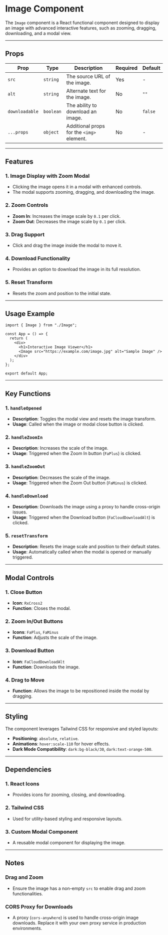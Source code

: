 # Image Component

The `Image` component is a React functional component designed to display an image with advanced interactive features, such as zooming, dragging, downloading, and a modal view.

---

## Props

| Prop           | Type      | Description                               | Required | Default |
| -------------- | --------- | ----------------------------------------- | -------- | ------- |
| `src`          | `string`  | The source URL of the image.              | Yes      | -       |
| `alt`          | `string`  | Alternate text for the image.             | No       | `""`    |
| `downloadable` | `boolean` | The ability to download an image.         | No       | `false` |
| `...props`     | `object`  | Additional props for the `<img>` element. | No       | -       |

---

## Features

### 1. Image Display with Zoom Modal

- Clicking the image opens it in a modal with enhanced controls.
- The modal supports zooming, dragging, and downloading the image.

### 2. Zoom Controls

- **Zoom In**: Increases the image scale by `0.1` per click.
- **Zoom Out**: Decreases the image scale by `0.1` per click.

### 3. Drag Support

- Click and drag the image inside the modal to move it.

### 4. Download Functionality

- Provides an option to download the image in its full resolution.

### 5. Reset Transform

- Resets the zoom and position to the initial state.

---

## Usage Example

```tsx
import { Image } from "./Image";

const App = () => {
  return (
    <div>
      <h1>Interactive Image Viewer</h1>
      <Image src="https://example.com/image.jpg" alt="Sample Image" />
    </div>
  );
};

export default App;
```

---

## Key Functions

### 1. `handleOpened`

- **Description**: Toggles the modal view and resets the image transform.
- **Usage**: Called when the image or modal close button is clicked.

### 2. `handleZoomIn`

- **Description**: Increases the scale of the image.
- **Usage**: Triggered when the Zoom In button (`FaPlus`) is clicked.

### 3. `handleZoomOut`

- **Description**: Decreases the scale of the image.
- **Usage**: Triggered when the Zoom Out button (`FaMinus`) is clicked.

### 4. `handleDownload`

- **Description**: Downloads the image using a proxy to handle cross-origin issues.
- **Usage**: Triggered when the Download button (`FaCloudDownloadAlt`) is clicked.

### 5. `resetTransform`

- **Description**: Resets the image scale and position to their default states.
- **Usage**: Automatically called when the modal is opened or manually triggered.

---

## Modal Controls

### 1. Close Button

- **Icon**: `RxCross2`
- **Function**: Closes the modal.

### 2. Zoom In/Out Buttons

- **Icons**: `FaPlus`, `FaMinus`
- **Function**: Adjusts the scale of the image.

### 3. Download Button

- **Icon**: `FaCloudDownloadAlt`
- **Function**: Downloads the image.

### 4. Drag to Move

- **Function**: Allows the image to be repositioned inside the modal by dragging.

---

## Styling

The component leverages Tailwind CSS for responsive and styled layouts:

- **Positioning**: `absolute`, `relative`.
- **Animations**: `hover:scale-110` for hover effects.
- **Dark Mode Compatibility**: `dark:bg-black/30`, `dark:text-orange-500`.

---

## Dependencies

### 1. React Icons

- Provides icons for zooming, closing, and downloading.

### 2. Tailwind CSS

- Used for utility-based styling and responsive layouts.

### 3. Custom Modal Component

- A reusable modal component for displaying the image.

---

## Notes

### Drag and Zoom

- Ensure the image has a non-empty `src` to enable drag and zoom functionalities.

### CORS Proxy for Downloads

- A proxy (`cors-anywhere`) is used to handle cross-origin image downloads. Replace it with your own proxy service in production environments.
